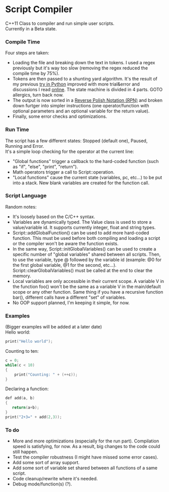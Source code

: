 # Script Compiler  
  
C++11 Class to compiler and run simple user scripts.  
Currently in a Beta state.  
  
### Compile Time  
Four steps are taken:  
* Loading the file and breaking down the text in tokens. I used a regex previously but it's way too slow (removing the regex reduced the compile time by 75%).  
* Tokens are then passed to a shunting yard algorithm. It's the result of my previous [try in Python](https://github.com/FoFabien/Compiler-wip-) improved with more trial&error and discussions I read [online](https://stackoverflow.com/questions/16380234/handling-extra-operators-in-shunting-yard). The state machine is divided in 4 parts. GOTO allergics, turn back now.  
* The output is now sorted in a [Reverse Polish Notation (RPN)](https://en.wikipedia.org/wiki/Reverse_Polish_notation) and broken down furtger into simpler instructions (one operator/function with optional parameters and an optional variable for the return value).  
* Finally, some error checks and optimizations.  
  
### Run Time  
The script has a few different states: Stopped (default one), Paused, Running and Error.  
It's a simple loop checking for the operator at the current line:  
* "Global functions" trigger a callback to the hard-coded function (such as "if", "else", "print", "return").  
* Math operators trigger a call to Script::operation.  
* "Local functions" cause the current state (variables, pc, etc...) to be put into a stack. New blank variables are created for the function call.  
  
### Script Language  
Random notes:  
* It's loosely based on the C/C++ syntax.  
* Variables are dynamically typed. The Value class is used to store a value/variable id. It supports currently integer, float and string types.
* Script::addGlobalFunction() can be used to add more hard-coded function. This must be used before both compiling and loading a script or the compiler won't be aware the function exists.  
* In the same way, Script::initGlobalVariables() can be used to create a specific number of "global variables" shared between all scripts. Then, to use the variable, type @ followed by the variable id (example: @0 for the first global variable, @1 for the second, etc...). Script::clearGlobalVariables() must be called at the end to clear the memory.  
* Local variables are only accessible in their current scope. A variable V in the function foo() won't be the same as a variable V in the main/default scope or any other function. Same thing if you have a recursive function bar(), different calls have a different "set" of variables.  
* No OOP support planned, I'm keeping it simple, for now.  
  
### Examples  
(Bigger examples will be added at a later date)  
Hello world:  
```c
print("Hello world");
```  
Counting to ten:  
```c
c = 0;
while(c < 10)
{
    print("Counting: " + (++c));
}
```  
Declaring a function:  
```c
def add(a, b)
{
   return(a+b);
}
print("2+3=" + add(2,3));
```  
  
### To do  
* More and more optimizations (especially for the run part). Compilation speed is satisfying, for now. As a result, big changes to the code could still happen.  
* Test the compiler robustness (I might have missed some error cases).  
* Add some sort of array support.  
* Add some sort of variable set shared between all functions of a same script.  
* Code cleanup/rewrite where it's needed.  
* Debug mode/function(s) (?).  